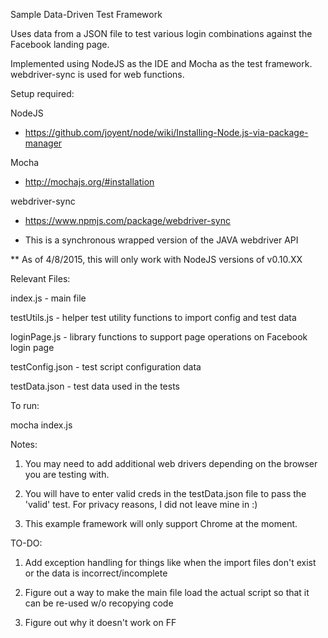 Sample Data-Driven Test Framework

Uses data from a JSON file to test various login combinations against the Facebook landing page.

Implemented using NodeJS as the IDE and Mocha as the test framework. webdriver-sync is used for web functions.

Setup required:

NodeJS
- https://github.com/joyent/node/wiki/Installing-Node.js-via-package-manager

Mocha
- http://mochajs.org/#installation

webdriver-sync
- https://www.npmjs.com/package/webdriver-sync
* This is a synchronous wrapped version of the JAVA webdriver API

** As of 4/8/2015, this will only work with NodeJS versions of v0.10.XX

Relevant Files:

index.js - main file

testUtils.js - helper test utility functions to import config and test data

loginPage.js - library functions to support page operations on Facebook login page

testConfig.json - test script configuration data

testData.json - test data used in the tests

To run:

mocha index.js

Notes:

1) You may need to add additional web drivers depending on the browser you are testing with.

2) You will have to enter valid creds in the testData.json file to pass the 'valid' test. For privacy reasons, I did not leave mine in :)

3) This example framework will only support Chrome at the moment.

TO-DO:

1) Add exception handling for things like when the import files don't exist or the data is incorrect/incomplete

2) Figure out a way to make the main file load the actual script so that it can be re-used w/o recopying code

3) Figure out why it doesn't work on FF

